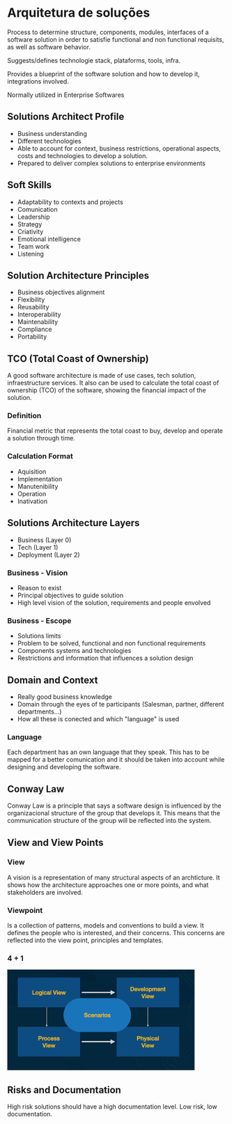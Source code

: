 # Arquitetura de soluções

Process to determine structure, components, modules, interfaces of a software solution in order to satisfie functional and non functional requisits, as well as software behavior.

Suggests/defines technologie stack, plataforms, tools, infra.

Provides a blueprint of the software solution and how to develop it, integrations involved.

Normally utilized in Enterprise Softwares

## Solutions Architect Profile

* Business understanding
* Different technologies
* Able to account for context, business restrictions, operational aspects, costs and technologies to develop a solution.
* Prepared to deliver complex solutions to enterprise environments

## Soft Skills

* Adaptability to contexts and projects
* Comunication
* Leadership
* Strategy
* Criativity
* Emotional intelligence
* Team work
* Listening

## Solution Architecture Principles

* Business objectives alignment
* Flexibility
* Reusability
* Interoperability
* Maintenability
* Compliance
* Portability

## TCO (Total Coast of Ownership)

A good software architecture is made of use cases, tech solution, infraestructure services. It also can be used to calculate the total coast of ownership (TCO) of the software, showing the financial impact of the solution.

### Definition

Financial metric that represents the total coast to buy, develop and operate a solution through time.

### Calculation Format

* Aquisition
* Implementation
* Manutenibility
* Operation
* Inativation

## Solutions Architecture Layers

* Business (Layer 0)
* Tech (Layer 1)
* Deployment (Layer 2)

### Business - Vision

* Reason to exist
* Principal objectives to guide solution
* High level vision of the solution, requirements and people envolved

### Business - Escope

* Solutions limits
* Problem to be solved, functional and non functional requirements
* Components systems and technologies
* Restrictions and information that influences a solution design

## Domain and Context

* Really good business knowledge
* Domain through the eyes of te participants (Salesman, partner, different departments...)
* How all these is conected and which "language" is used

### Language

Each department has an own language that they speak. This has to be mapped for a better comunication and it should be taken into account while designing and developing the software.

## Conway Law

Conway Law is a principle that says a software design is influenced by the organizacional structure of the group that develops it. This means that the communication structure of the group will be reflected into the system.

## View and View Points

### View

A vision is a representation of many structural aspects of an archticture. It shows how the architecture approaches one or more points, and what stakeholders are involved.

### Viewpoint

Is a collection of patterns, models and conventions to build a view. It defines the people who is interested, and their concerns. This concerns are reflected into the view point, principles and templates.

### 4 + 1

![image](model-and-viewpoint.png)

## Risks and Documentation

High risk solutions should have a high documentation level. Low risk, low documentation.